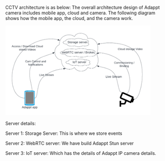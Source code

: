 
CCTV architecture is as below:
The overall architecture design of Adappt camera includes mobile app, cloud and camera. 
The following diagram shows how the mobile app, the cloud, and the camera work.

<img src="doc/images/Adappt CCTV flow.png" width=90% height=60%>

Server details:

Server 1: Storage Server: This is where we store events

Server 2: WebRTC server: We have build Adappt Stun server

Server 3: IoT server: Which has the details of Adappt IP camera details.

